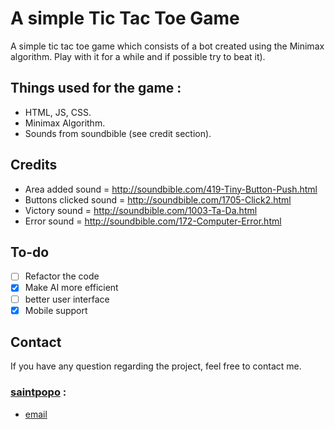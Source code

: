 # A simple Tic Tac Toe Game

A simple tic tac toe game which consists of a bot created using the Minimax algorithm. Play with it for a while and if possible try to beat it).

## Things used for the game :

 - HTML, JS, CSS.
 - Minimax Algorithm.
 - Sounds from soundbible (see credit section).

## Credits

- Area added sound = http://soundbible.com/419-Tiny-Button-Push.html
- Buttons clicked sound = http://soundbible.com/1705-Click2.html
- Victory sound = http://soundbible.com/1003-Ta-Da.html
- Error sound = http://soundbible.com/172-Computer-Error.html

## To-do
 - [ ] Refactor the code
 - [x] Make AI more efficient
 - [ ] better user interface
 - [x] Mobile support

## Contact
If you have any question regarding the project, feel free to contact me.
### [saintpopo](https://github.com/saintpopo) :
 - [email](lit2017031@iiitl.ac.in)

